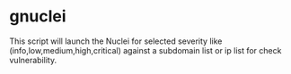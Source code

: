 # gnuclei
This script will launch the Nuclei for selected severity like (info,low,medium,high,critical) against a subdomain list or ip list for check vulnerability.
